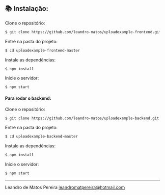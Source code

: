 ## :books: Instalação:

Clone o repositório:
```sh
$ git clone https://github.com/leandro-matos/uploadexample-frontend.git
```
Entre na pasta do projeto:
```sh
$ cd uploadexample-frontend-master
```
Instale as dependências:
```sh
$ npm install
```
Inicie o servidor:
```sh
$ npm start
```
#### Para rodar o backend:

Clone o repositório:
```sh
$ git clone https://github.com/leandro-matos/uploadexample-backend.git
```

Entre na pasta do projeto:
```sh
$ cd uploadexample-backend-master
```
Instale as dependências:
```sh
$ npm install
```
Inicie o servidor:
```sh
$ npm start
```

----------

Leandro de Matos Pereira
leandromatpereira@hotmail.com
